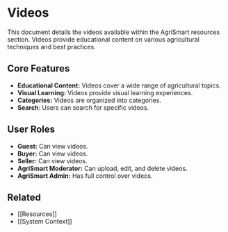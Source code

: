 # Videos

This document details the videos available within the AgriSmart resources section. Videos provide educational content on various agricultural techniques and best practices.

## Core Features

*   **Educational Content:** Videos cover a wide range of agricultural topics.
*   **Visual Learning:** Videos provide visual learning experiences.
*   **Categories:** Videos are organized into categories.
* **Search**: Users can search for specific videos.

## User Roles

*   **Guest:** Can view videos.
*   **Buyer:** Can view videos.
*   **Seller:** Can view videos.
*   **AgriSmart Moderator:** Can upload, edit, and delete videos.
*   **AgriSmart Admin:** Has full control over videos.

## Related

*   [[Resources]]
* [[System Context]]
